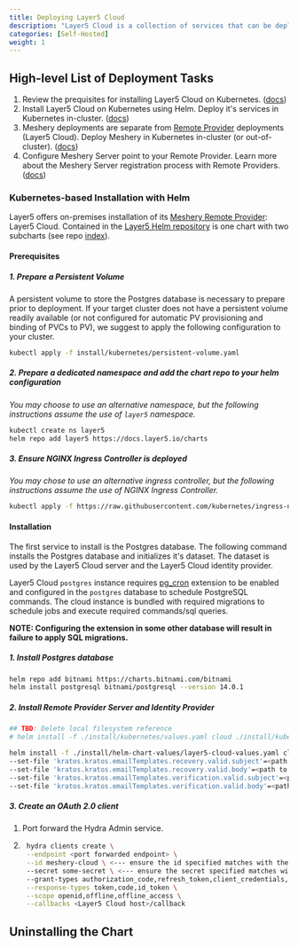 ```yaml
---
title: Deploying Layer5 Cloud
description: "Layer5 Cloud is a collection of services that can be deployed on-premises using Helm."
categories: [Self-Hosted]
weight: 1
---
```


## High-level List of Deployment Tasks

<ol>
    <li>Review the prequisites for installing Layer5 Cloud on Kubernetes. (<a href="#prerequisites">docs</a>)</li>
    </li>
    <li>Install Layer5 Cloud on Kubernetes using Helm. Deploy it's services in Kubernetes in-cluster. (<a href="#installation">docs</a>)</li>
    <li>Meshery deployments are separate from <a href="https://docs.meshery.io/extensibility/providers">Remote Provider</a> deployments (Layer5 Cloud). Deploy Meshery in Kubernetes in-cluster (or out-of-cluster). (<a href="https://docs.meshery.io/installation/quick-start">docs</a>)</li>
    <li>Configure Meshery Server point to your Remote Provider. Learn more about the Meshery Server registration process with Remote Providers. (<a href="https://docs.meshery.io/extensibility/providers#meshery-server-registration">docs</a>)</li>
</ol>

### Kubernetes-based Installation with Helm

Layer5 offers on-premises installation of its [Meshery Remote Provider](https://docs.meshery.io/extensibility/providers): Layer5 Cloud. Contained in the [Layer5 Helm repository](https://docs.layer5.io/charts) is one chart with two subcharts (see repo [index](https://docs.layer5.io/charts/index.yaml)).

#### Prerequisites

##### 1. Prepare a Persistent Volume

A persistent volume to store the Postgres database is necessary to prepare prior to deployment. If your target cluster does not have a persistent volume readily available (or not configured for automatic PV provisioning and binding of PVCs to PV), we suggest to apply the following configuration to your cluster.

```bash
kubectl apply -f install/kubernetes/persistent-volume.yaml
```

##### 2. Prepare a dedicated namespace and add the chart repo to your helm configuration

*You may choose to use an alternative namespace, but the following instructions assume the use of `layer5` namespace.*

```bash
kubectl create ns layer5
helm repo add layer5 https://docs.layer5.io/charts
```

##### 3. Ensure NGINX Ingress Controller is deployed

*You may chose to use an alternative ingress controller, but the following instructions assume the use of NGINX Ingress Controller.*

```bash
kubectl apply -f https://raw.githubusercontent.com/kubernetes/ingress-nginx/controller-v1.8.2/deploy/static/provider/cloud/deploy.yaml
```

#### Installation

The first service to install is the Postgres database. The following command installs the Postgres database and initializes it's dataset. The dataset is used by the Layer5 Cloud server and the Layer5 Cloud identity provider.

Layer5 Cloud `postgres` instance requires [pg_cron](https://github.com/citusdata/pg_cron) extension to be enabled and configured in the `postgres` database to schedule PostgreSQL commands. 
The cloud instance is bundled with required migrations to schedule jobs and execute required commands/sql queries.

__NOTE: Configuring the extension in some other database will result in failure to apply SQL migrations.__

##### 1. Install Postgres database

```bash
helm repo add bitnami https://charts.bitnami.com/bitnami
helm install postgresql bitnami/postgresql --version 14.0.1
```

##### 2. Install Remote Provider Server and Identity Provider

```bash
## TBD: Delete local filesystem reference
# helm install -f ./install/kubernetes/values.yaml cloud ./install/kubernetes -n <namespace>`

helm install -f ./install/helm-chart-values/layer5-cloud-values.yaml cloud ./install/kubernetes -n postgres \
--set-file 'kratos.kratos.emailTemplates.recovery.valid.subject'=<path to the email templates to override>/valid/email-recover-subject.body.gotmpl \
--set-file 'kratos.kratos.emailTemplates.recovery.valid.body'=<path to the email templates to override>/valid/email-recover.body.gotmpl \
--set-file 'kratos.kratos.emailTemplates.verification.valid.subject'=<path to the email templates to override>/valid/email-verify-subject.body.gotmpl \
--set-file 'kratos.kratos.emailTemplates.verification.valid.body'=<path to the email templates to override>/valid/email-verify.body.gotmpl
```

##### 3. Create an OAuth 2.0 client
1. Port forward the Hydra Admin service.
2. ```bash
    hydra clients create \
    --endpoint <port forwarded endpoint> \
    --id meshery-cloud \ <--- ensure the id specified matches with the env.oauthclientid in values.yaml
    --secret some-secret \ <--- ensure the secret specified matches with the env.oauthsecret in values.yaml
    --grant-types authorization_code,refresh_token,client_credentials,implicit \
    --response-types token,code,id_token \
    --scope openid,offline,offline_access \
    --callbacks <Layer5 Cloud host>/callback 
    ```

## Uninstalling the Chart

    
